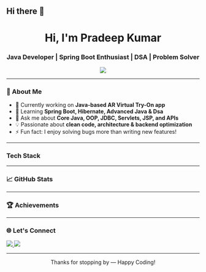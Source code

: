 ## Hi there 👋
<h1 align="center">Hi, I'm Pradeep Kumar</h1>
<h3 align="center">Java Developer | Spring Boot Enthusiast | DSA | Problem Solver</h3>

<p align="center">
  <img src="https://readme-typing-svg.herokuapp.com/?lines=Java+Developer;Spring+Boot+Lover;Android+Learner;Backend+Focused;Clean+Code+Advocate&center=true&width=500&height=45">
</p>

---

### 🚀 About Me
- 🔭 Currently working on **Java-based AR Virtual Try-On app**
- 🧠 Learning **Spring Boot, Hibernate, Advanced Java & Dsa**
- 💬 Ask me about **Core Java, OOP, JDBC, Servlets, JSP, and APIs**
- 💡 Passionate about **clean code, architecture & backend optimization**
- ⚡ Fun fact: I enjoy solving bugs more than writing new features!

---

###  Tech Stack
<p>
 
</p>

---

### 📈 GitHub Stats
<p align="center">
  
</p>

---

### 🏆 Achievements
<p align="center">
 
</p>

---

### 🌐 Let's Connect
<p>
  <a href="https://linkedin.com/in/yourprofile" target="_blank">
    <img src="https://img.shields.io/badge/LinkedIn-blue?style=flat&logo=linkedin&logoColor=white"/>
  </a>
  <a href="https://leetcode.com/u/Pradeepkumar8/">
    <img src="https://img.shields.io/badge/Leetcode-blue?style=flat&logo=leetcode&logoColor=white"/>
  </a>
</p>

---

<p align="center">Thanks for stopping by — Happy Coding!</p>

